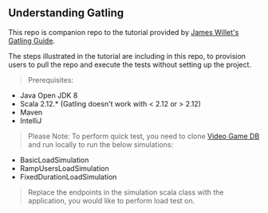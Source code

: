 
## Understanding Gatling

This repo is companion repo to the tutorial provided by [James Willet's Gatling Guide](https://www.james-willett.com/gatling-load-testing-complete-guide/#1-installation-of-gatling-from-website-download).

The steps illustrated in the tutorial are including in this repo, to provision users to pull the repo and execute the tests without setting up the project.

>Prerequisites:
* Java Open JDK 8
* Scala 2.12.* (Gatling doesn't work with < 2.12 or > 2.12)
* Maven
* IntelliJ

>Please Note:
To perform quick test, you need to clone [Video Game DB](https://github.com/james-willett/VideoGameDB) and run locally to run the below simulations:
*  BasicLoadSimulation
*  RampUsersLoadSimulation
*  FixedDurationLoadSimulation
>Replace the endpoints in the simulation scala class with the application, you would like to perform load test on.
